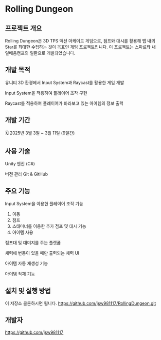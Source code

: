 Rolling Dungeon
=

프로젝트 개요
-
Rolling Dungeon은 3D TPS 액션 아케이드 게임으로, 점프와 대시를 활용해 맵 내의 Star를 최대한 수집하는 것이 목표인 게임 프로젝트입니다. 이 프로젝트는 스파르타 내일배움캠프의 일환으로 개발되었습니다.

개발 목적
-
유니티 3D 환경에서 Input System과 Raycast를 활용한 게임 개발

Input System을 적용하여 플레이어 조작 구현

Raycast를 적용하여 플레이어가 바라보고 있는 아이템의 정보 출력

개발 기간
-
🗓 2025년 3월 3일 ~ 3월 11일 (9일간)

사용 기술
-
Unity 엔진 (C#)

버전 관리
Git & GitHub

주요 기능
-
Input System을 이용한 플레이어 조작 기능
1. 이동
2. 점프
3. 스태미너를 이용한 추가 점프 및 대시 기능
4. 아이템 사용

점프대 및 대미지를 주는 플랫폼

체력에 변동이 있을 때만 출력되는 체력 UI

아이템 자동 재생성 기능

아이템 적재 기능

설치 및 실행 방법
-
이 저장소 클론하시면 됩니다.
https://github.com/jsw981117/RollingDungeon.git

개발자
-
https://github.com/jsw981117
